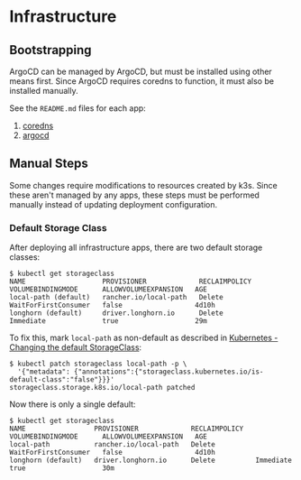 # Infrastructure

## Bootstrapping

ArgoCD can be managed by ArgoCD, but must be installed using other means first.
Since ArgoCD requires coredns to function, it must also be installed manually.

See the `README.md` files for each app:
1. [coredns](./coredns/)
2. [argocd](./argocd/)

## Manual Steps

Some changes require modifications to resources created by k3s. Since these
aren't managed by any apps, these steps must be performed manually instead of
updating deployment configuration.

### Default Storage Class

After deploying all infrastructure apps, there are two default storage classes:
```
$ kubectl get storageclass
NAME                   PROVISIONER             RECLAIMPOLICY   VOLUMEBINDINGMODE      ALLOWVOLUMEEXPANSION   AGE
local-path (default)   rancher.io/local-path   Delete          WaitForFirstConsumer   false                  4d10h
longhorn (default)     driver.longhorn.io      Delete          Immediate              true                   29m
```

To fix this, mark `local-path` as non-default as described in
[Kubernetes - Changing the default StorageClass][k8s-default-storageclass]:
```
$ kubectl patch storageclass local-path -p \
  '{"metadata": {"annotations":{"storageclass.kubernetes.io/is-default-class":"false"}}}'
storageclass.storage.k8s.io/local-path patched
```

Now there is only a single default:
```
$ kubectl get storageclass
NAME                 PROVISIONER             RECLAIMPOLICY   VOLUMEBINDINGMODE      ALLOWVOLUMEEXPANSION   AGE
local-path           rancher.io/local-path   Delete          WaitForFirstConsumer   false                  4d10h
longhorn (default)   driver.longhorn.io      Delete          Immediate              true                   30m
```

[k8s-default-storageclass]: https://kubernetes.io/docs/tasks/administer-cluster/change-default-storage-class/#changing-the-default-storageclass
